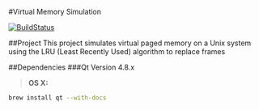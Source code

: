 #Virtual Memory Simulation

[![BuildStatus](https://travis-ci.org/gibsjose/VirtualMemorySimulation.svg?branch=master)](https://travis-ci.org/gibsjose/VirtualMemorySimulation)

##Project
This project simulates virtual paged memory on a Unix system using the LRU (Least Recently Used) algorithm to replace frames

##Dependencies
###Qt Version 4.8.x
>**OS X:**
>
```bash
brew install qt --with-docs
```
